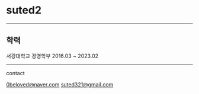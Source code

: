 # suted2
 
---
## 학력 

서강대학교 경영학부 2016.03 ~ 2023.02


---



contact 

0beloved@naver.com
suted321@gmail.com

